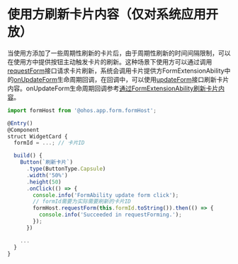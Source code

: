 # 使用方刷新卡片内容（仅对系统应用开放）


  当使用方添加了一些周期性刷新的卡片后，由于周期性刷新的时间间隔限制，可以在使用方中提供按钮主动触发卡片的刷新。这种场景下使用方可以通过调用[requestForm](../reference/apis/js-apis-app-form-formHost.md#requestform)接口请求卡片刷新，系统会调用卡片提供方FormExtensionAbility中的[onUpdateForm](../reference/apis/js-apis-app-form-formExtensionAbility.md#onupdateform)生命周期回调，在回调中，可以使用[updateForm](../reference/apis/js-apis-app-form-formProvider.md#updateform)接口刷新卡片内容。onUpdateForm生命周期回调参考[通过FormExtensionAbility刷新卡片内容](arkts-ui-widget-event-formextensionability.md)。

```ts
import formHost from '@ohos.app.form.formHost';

@Entry()
@Component
struct WidgetCard {
  formId = ...; // 卡片ID

  build() {
    Button(`刷新卡片`)
      .type(ButtonType.Capsule)
      .width('50%')
      .height(50)
      .onClick(() => {
        console.info('FormAbility update form click');
        // formId需要为实际需要刷新的卡片ID
        formHost.requestForm(this.formId.toString()).then(() => {
          console.info('Succeeded in requestForming.');
        });
      })

    ...
  }
}
```
